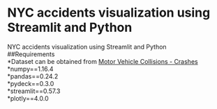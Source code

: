 # NYC accidents visualization using Streamlit and Python  
 NYC accidents visualization using Streamlit and Python  
##Requirements  
*Dataset can be obtained from  [Motor Vehicle Collisions - Crashes](https://data.cityofnewyork.us/Public-Safety/Motor-Vehicle-Collisions-Crashes/h9gi-nx95)  
*numpy==1.16.4  
*pandas==0.24.2  
*pydeck==0.3.0  
*streamlit==0.57.3  
*plotly==4.0.0  

